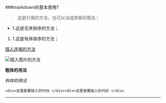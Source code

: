###markdown的基本使用?

> 这是引用的方法，也可以当成序章的用法；

* 1.这是无序排序的方法；

1. 1.这是有序排序的方法；

[插入连接的方法](www.baidu.com)

![插入图片的方法](http://mouapp.com/Mou_128.png)

**粗体的用法**

*斜体的用法*

[comment]: <> (这里是注释 ,在浏览器中是看不到的)

`<div>这里是要插入的代码 </div><div>这里是要插入的代码 </div>`

*** 